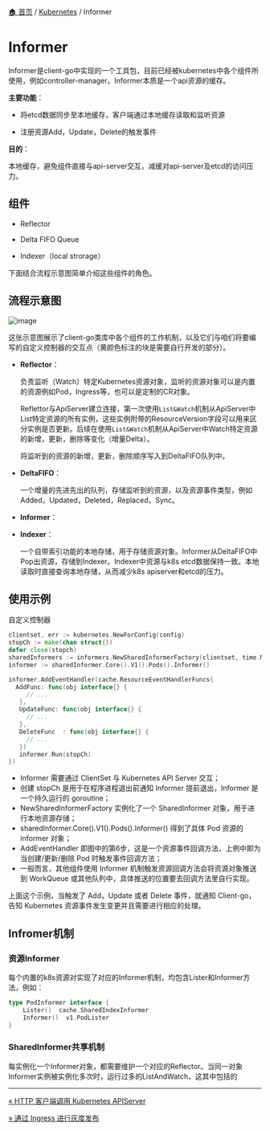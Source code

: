 [🏠 首页](../_index.md) / [Kubernetes](_index.md) / Informer

# Informer

Informer是client-go中实现的一个工具包，目前已经被kubernetes中各个组件所使用，例如controller-manager。Informer本质是一个api资源的缓存。

**主要功能**：

- 将etcd数据同步至本地缓存，客户端通过本地缓存读取和监听资源

- 注册资源Add，Update，Delete的触发事件

**目的**：

本地缓存，避免组件直接与api-server交互，减缓对api-server及etcd的访问压力。

## 组件

- Reflector

- Delta FIFO Queue

- Indexer（local strorage）

下面结合流程示意图简单介绍这些组件的角色。

## 流程示意图

![image](https://fs.poneding.com/images/client-go-controller-interaction.jpeg)

这张示意图展示了client-go类库中各个组件的工作机制，以及它们与咱们将要编写的自定义控制器的交互点（黄颜色标注的块是需要自行开发的部分）。

- **Reflector**：
  
  负责监听（Watch）特定Kubernetes资源对象，监听的资源对象可以是内置的资源例如Pod，Ingress等，也可以是定制的CR对象。
  
  Reflettor与ApiServer建立连接，第一次使用`List&Watch`机制从ApiServer中List特定资源的所有实例，这些实例附带的ResourceVersion字段可以用来区分实例是否更新。后续在使用`List&Watch`机制从ApiServer中Watch特定资源的新增，更新，删除等变化（增量Delta）。
  
  将监听到的资源的新增，更新，删除顺序写入到DeltaFIFO队列中。

- **DeltaFIFO**：
  
  一个增量的先进先出的队列，存储监听到的资源，以及资源事件类型，例如Added，Updated，Deleted，Replaced，Sync。

- **Informer**：
  
- **Indexer**：

  一个自带索引功能的本地存储，用于存储资源对象。Informer从DeltaFIFO中Pop出资源，存储到Indexer。Indexer中资源与k8s etcd数据保持一致。本地读取时直接查询本地存储，从而减少k8s apiserver和etcd的压力。

## 使用示例

自定义控制器

```go
clientset, err := kubernetes.NewForConfig(config)
stopCh := make(chan struct{})
defer close(stopch)
sharedInformers := informers.NewSharedInformerFactory(clientset, time.Minute)
informer := sharedInformer.Core().V1().Pods().Informer()

informer.AddEventHandler(cache.ResourceEventHandlerFuncs{
  AddFunc: func(obj interface{} {
     // ...
   },
   UpdateFunc: func(obj interface{} {
     // ...
   },
   DeleteFunc  : func(obj interface{} {
     // ...
   })
   informer.Run(stopCh)
})
```

- Informer 需要通过 ClientSet 与 Kubernetes API Server 交互；
- 创建 stopCh 是用于在程序进程退出前通知 Informer 提前退出，Informer 是一个持久运行的 goroutine；
- NewSharedInformerFactory 实例化了一个 SharedInformer 对象，用于进行本地资源存储；
- sharedInformer.Core().V1().Pods().Informer() 得到了具体 Pod 资源的 informer 对象；
- AddEventHandler 即图中的第6步，这是一个资源事件回调方法，上例中即为当创建/更新/删除 Pod 时触发事件回调方法；
- 一般而言，其他组件使用 Informer 机制触发资源回调方法会将资源对象推送到 WorkQueue 或其他队列中，具体推送的位置要去回调方法里自行实现。

上面这个示例，当触发了 Add，Update 或者 Delete 事件，就通知 Client-go，告知 Kubernetes 资源事件发生变更并且需要进行相应的处理。

## Infromer机制

### 资源Informer

每个内置的k8s资源对实现了对应的Informer机制，均包含Lister和Informer方法，例如：

```go
type PodInformer interface {
    Lister()  cache.SharedIndexInformer
    Informer()  v1.PodLister
}
```

### SharedInformer共享机制

每实例化一个Informer对象，都需要维护一个对应的Reflector。当同一对象Informer实例被实例化多次时，运行过多的ListAndWatch，这其中包括的

---
[« HTTP 客户端调用 Kubernetes APIServer](http-call-k8s-apiserver.md)

[» 通过 Ingress 进行灰度发布](ingress-gray-deploy.md)
